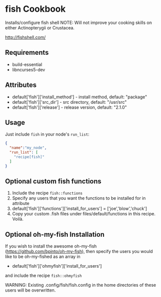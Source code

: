 fish Cookbook
=============
Installs/configure fish shell
NOTE: Will not improve your cooking skills on either Actinopterygii or Crustacea.

http://fishshell.com/

Requirements
------------

- build-essential
- libncurses5-dev

Attributes
----------

- default['fish']['install_method'] - install method, default: "package"
- default['fish']['src_dir'] - src directory, default: "/usr/src"
- default['fish']['release'] - release version, default: "2.1.0"

Usage
-----

Just include `fish` in your node's `run_list`:

```json
{
  "name":"my_node",
  "run_list": [
    "recipe[fish]"
  ]
}
```

Optional custom fish functions
-----

1. Include the recipe `fish::functions`
2. Specify any users that you want the functions to be installed for in attribute
3. default['fish']['functions']['install_for_users'] = ['joe','blow','chuck']
3. Copy your custom .fish files under files/default/functions in this recipe. Voilà.


Optional oh-my-fish Installation
-----

If you wish to install the awesome oh-my-fish (https://github.com/bpinto/oh-my-fish),
then specify the users you would like to be oh-my-fished as an array in

- default['fish']['ohmyfish']['install_for_users']

and include the recipe `fish::ohmyfish`

WARNING: Existing .config/fish/fish.config in the home directories of these users will be overwritten.
